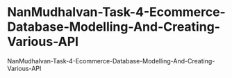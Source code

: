 # NanMudhalvan-Task-4-Ecommerce-Database-Modelling-And-Creating-Various-API
NanMudhalvan-Task-4-Ecommerce-Database-Modelling-And-Creating-Various-API
